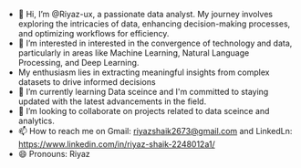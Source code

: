 - 👋 Hi, I’m @Riyaz-ux, a passionate data analyst. My journey involves exploring the intricacies of data, enhancing decision-making processes, and optimizing workflows for efficiency.
- 👀 I’m interested in interested in the convergence of technology and data, particularly in areas like Machine Learning, Natural Language Processing, and Deep Learning.
- My enthusiasm lies in extracting meaningful insights from complex datasets to drive informed decisions
- 🌱 I’m currently learning Data sceince and I'm committed to staying updated with the latest advancements in the field.
- 💞️ I’m looking to collaborate on projects related to data sceince and analytics.
- 📫 How to reach me on Gmail: riyazshaik2673@gmail.com and LinkedLn: https://www.linkedin.com/in/riyaz-shaik-2248012a1/ 
- 😄 Pronouns: Riyaz

